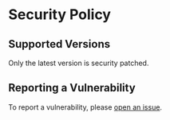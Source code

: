 <!--
OpenPantheon: the pantheon for Education
Copyright (C) 2022 Learning Planet Institute

This program is free software: you can redistribute it and/or modify
it under the terms of the GNU Affero General Public License as published
by the Free Software Foundation, either version 3 of the License, or
(at your option) any later version.

This program is distributed in the hope that it will be useful,
but WITHOUT ANY WARRANTY; without even the implied warranty of
MERCHANTABILITY or FITNESS FOR A PARTICULAR PURPOSE.  See the
GNU Affero General Public License for more details.

You should have received a copy of the GNU Affero General Public License
along with this program.  If not, see <https://www.gnu.org/licenses/>.
-->

# Security Policy

## Supported Versions

Only the latest version is security patched.

## Reporting a Vulnerability

To report a vulnerability, please [open an issue](https://github.com/CyberCRI/OpenPantheon/issues/new/choose).
